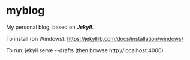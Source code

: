 # myblog
My personal blog, based on *__Jekyll__*.

To install (on Windows): https://jekyllrb.com/docs/installation/windows/

To run: jekyll serve --drafts (then browse http://localhost:4000)
